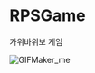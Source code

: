 # RPSGame
가위바위보 게임

![GIFMaker_me](https://github.com/KaiKimiOS/RPSGame/assets/110045441/96f52b7c-f30a-4eb4-a023-3ff1607f21c5)

